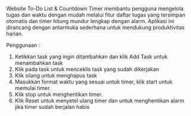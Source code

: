 Website To-Do List & Countdown Timer membantu pengguna mengelola tugas dan waktu dengan mudah melalui fitur daftar tugas yang tersimpan otomatis dan timer hitung mundur lengkap dengan alarm. 
Aplikasi ini dirancang dengan antarmuka sederhana untuk mendukung produktivitas harian.

Penggunaan :
1. Ketikkan task yang ingin ditambahkan dan klik Add Task untuk menambahkan task
2. Klik pada task untuk menceklis task yang sudah dikerjakan
3. Klik silang untuk menghapus task
4. Masukkan format waktu yang sesuai untuk timer, klik start untuk memulai timer.
5. Klik stop untuk menghentikan timer.
6. Klik Reset untuk menyetel ulang timer dan untuk menghentikan alarm jika timer sudah berjalan habis
